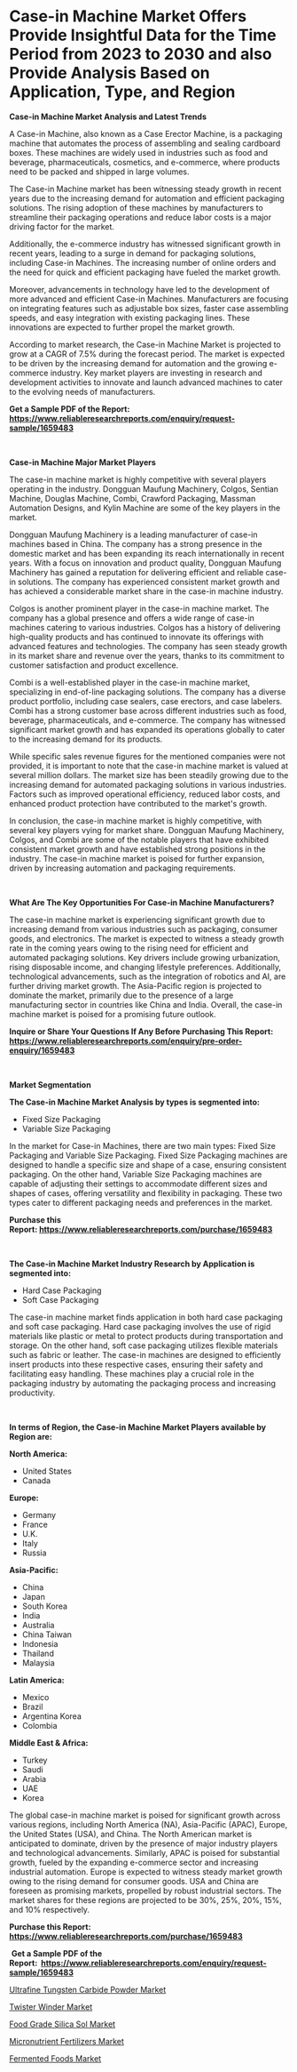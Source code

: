 <p><h1>Case-in Machine Market Offers Provide Insightful Data for the Time Period from 2023 to 2030 and also Provide Analysis Based on Application, Type, and Region</h1></p><p><strong>Case-in Machine Market Analysis and Latest Trends</strong></p>
<p><p>A Case-in Machine, also known as a Case Erector Machine, is a packaging machine that automates the process of assembling and sealing cardboard boxes. These machines are widely used in industries such as food and beverage, pharmaceuticals, cosmetics, and e-commerce, where products need to be packed and shipped in large volumes.</p><p>The Case-in Machine market has been witnessing steady growth in recent years due to the increasing demand for automation and efficient packaging solutions. The rising adoption of these machines by manufacturers to streamline their packaging operations and reduce labor costs is a major driving factor for the market.</p><p>Additionally, the e-commerce industry has witnessed significant growth in recent years, leading to a surge in demand for packaging solutions, including Case-in Machines. The increasing number of online orders and the need for quick and efficient packaging have fueled the market growth.</p><p>Moreover, advancements in technology have led to the development of more advanced and efficient Case-in Machines. Manufacturers are focusing on integrating features such as adjustable box sizes, faster case assembling speeds, and easy integration with existing packaging lines. These innovations are expected to further propel the market growth.</p><p>According to market research, the Case-in Machine Market is projected to grow at a CAGR of 7.5% during the forecast period. The market is expected to be driven by the increasing demand for automation and the growing e-commerce industry. Key market players are investing in research and development activities to innovate and launch advanced machines to cater to the evolving needs of manufacturers.</p></p>
<p><strong>Get a Sample PDF of the Report:&nbsp; <a href="https://www.reliableresearchreports.com/enquiry/request-sample/1659483">https://www.reliableresearchreports.com/enquiry/request-sample/1659483</a></strong></p>
<p>&nbsp;</p>
<p><strong>Case-in Machine Major Market Players</strong></p>
<p><p>The case-in machine market is highly competitive with several players operating in the industry. Dongguan Maufung Machinery, Colgos, Sentian Machine, Douglas Machine, Combi, Crawford Packaging, Massman Automation Designs, and Kylin Machine are some of the key players in the market.</p><p>Dongguan Maufung Machinery is a leading manufacturer of case-in machines based in China. The company has a strong presence in the domestic market and has been expanding its reach internationally in recent years. With a focus on innovation and product quality, Dongguan Maufung Machinery has gained a reputation for delivering efficient and reliable case-in solutions. The company has experienced consistent market growth and has achieved a considerable market share in the case-in machine industry.</p><p>Colgos is another prominent player in the case-in machine market. The company has a global presence and offers a wide range of case-in machines catering to various industries. Colgos has a history of delivering high-quality products and has continued to innovate its offerings with advanced features and technologies. The company has seen steady growth in its market share and revenue over the years, thanks to its commitment to customer satisfaction and product excellence.</p><p>Combi is a well-established player in the case-in machine market, specializing in end-of-line packaging solutions. The company has a diverse product portfolio, including case sealers, case erectors, and case labelers. Combi has a strong customer base across different industries such as food, beverage, pharmaceuticals, and e-commerce. The company has witnessed significant market growth and has expanded its operations globally to cater to the increasing demand for its products.</p><p>While specific sales revenue figures for the mentioned companies were not provided, it is important to note that the case-in machine market is valued at several million dollars. The market size has been steadily growing due to the increasing demand for automated packaging solutions in various industries. Factors such as improved operational efficiency, reduced labor costs, and enhanced product protection have contributed to the market's growth.</p><p>In conclusion, the case-in machine market is highly competitive, with several key players vying for market share. Dongguan Maufung Machinery, Colgos, and Combi are some of the notable players that have exhibited consistent market growth and have established strong positions in the industry. The case-in machine market is poised for further expansion, driven by increasing automation and packaging requirements.</p></p>
<p>&nbsp;</p>
<p><strong>What Are The Key Opportunities For Case-in Machine Manufacturers?</strong></p>
<p><p>The case-in machine market is experiencing significant growth due to increasing demand from various industries such as packaging, consumer goods, and electronics. The market is expected to witness a steady growth rate in the coming years owing to the rising need for efficient and automated packaging solutions. Key drivers include growing urbanization, rising disposable income, and changing lifestyle preferences. Additionally, technological advancements, such as the integration of robotics and AI, are further driving market growth. The Asia-Pacific region is projected to dominate the market, primarily due to the presence of a large manufacturing sector in countries like China and India. Overall, the case-in machine market is poised for a promising future outlook.</p></p>
<p><strong>Inquire or Share Your Questions If Any Before Purchasing This Report: <a href="https://www.reliableresearchreports.com/enquiry/pre-order-enquiry/1659483">https://www.reliableresearchreports.com/enquiry/pre-order-enquiry/1659483</a></strong></p>
<p>&nbsp;</p>
<p><strong>Market Segmentation</strong></p>
<p><strong>The Case-in Machine Market Analysis by types is segmented into:</strong></p>
<p><ul><li>Fixed Size Packaging</li><li>Variable Size Packaging</li></ul></p>
<p><p>In the market for Case-in Machines, there are two main types: Fixed Size Packaging and Variable Size Packaging. Fixed Size Packaging machines are designed to handle a specific size and shape of a case, ensuring consistent packaging. On the other hand, Variable Size Packaging machines are capable of adjusting their settings to accommodate different sizes and shapes of cases, offering versatility and flexibility in packaging. These two types cater to different packaging needs and preferences in the market.</p></p>
<p><strong>Purchase this Report:&nbsp;<a href="https://www.reliableresearchreports.com/purchase/1659483">https://www.reliableresearchreports.com/purchase/1659483</a></strong></p>
<p>&nbsp;</p>
<p><strong>The Case-in Machine Market Industry Research by Application is segmented into:</strong></p>
<p><ul><li>Hard Case Packaging</li><li>Soft Case Packaging</li></ul></p>
<p><p>The case-in machine market finds application in both hard case packaging and soft case packaging. Hard case packaging involves the use of rigid materials like plastic or metal to protect products during transportation and storage. On the other hand, soft case packaging utilizes flexible materials such as fabric or leather. The case-in machines are designed to efficiently insert products into these respective cases, ensuring their safety and facilitating easy handling. These machines play a crucial role in the packaging industry by automating the packaging process and increasing productivity.</p></p>
<p>&nbsp;</p>
<p><strong>In terms of Region, the Case-in Machine Market Players available by Region are:</strong></p>
<p>
    <p> <strong> North America: </strong>
        <ul>
            <li>United States</li>
            <li>Canada</li>
        </ul>
        </p> 
    <p> <strong> Europe: </strong>
        <ul>
            <li>Germany</li>
            <li>France</li>
            <li>U.K.</li>
            <li>Italy</li>
            <li>Russia</li>
        </ul>
        </p> 
    <p> <strong> Asia-Pacific: </strong>
        <ul>
            <li>China</li>
            <li>Japan</li>
            <li>South Korea</li>
            <li>India</li>
            <li>Australia</li>
            <li>China Taiwan</li>
            <li>Indonesia</li>
            <li>Thailand</li>
            <li>Malaysia</li>
        </ul>
        </p> 
    <p> <strong> Latin America: </strong>
        <ul>
            <li>Mexico</li>
            <li>Brazil</li>
            <li>Argentina Korea</li>
            <li>Colombia</li>
        </ul>
        </p> 
    <p> <strong> Middle East & Africa: </strong>
        <ul>
            <li>Turkey</li>
            <li>Saudi</li>
            <li>Arabia</li>
            <li>UAE</li>
            <li>Korea</li>
        </ul>
    </p>
    </p>
<p><p>The global case-in machine market is poised for significant growth across various regions, including North America (NA), Asia-Pacific (APAC), Europe, the United States (USA), and China. The North American market is anticipated to dominate, driven by the presence of major industry players and technological advancements. Similarly, APAC is poised for substantial growth, fueled by the expanding e-commerce sector and increasing industrial automation. Europe is expected to witness steady market growth owing to the rising demand for consumer goods. USA and China are foreseen as promising markets, propelled by robust industrial sectors. The market shares for these regions are projected to be 30%, 25%, 20%, 15%, and 10% respectively.</p></p>
<p><strong>Purchase this Report: <a href="https://www.reliableresearchreports.com/purchase/1659483">https://www.reliableresearchreports.com/purchase/1659483</a></strong></p>
<p>&nbsp;<strong>Get a Sample PDF of the Report:&nbsp;&nbsp;<a href="https://www.reliableresearchreports.com/enquiry/request-sample/1659483">https://www.reliableresearchreports.com/enquiry/request-sample/1659483</a></strong></p>
<p><strong></strong></p>
<p><p><a href="https://www.linkedin.com/pulse/decoding-ultrafine-tungsten-carbide-powder-market-deep-dive/">Ultrafine Tungsten Carbide Powder Market</a></p><p><a href="https://www.linkedin.com/pulse/twister-winder-market-insights-players-forecast-till-2030/">Twister Winder Market</a></p><p><a href="https://github.com/JameTravis/Market-Research-Report-List-2/blob/main/food-grade-silica-sol-market.md">Food Grade Silica Sol Market</a></p><p><a href="https://medium.com/@dougschmidt645/micronutrient-fertilizers-market-size-growth-forecast-2023-2030-81884e9de4e6">Micronutrient Fertilizers Market</a></p><p><a href="https://medium.com/@kejsioni/fermented-foods-market-size-growth-forecast-2023-2030-aa2d4bf23a78">Fermented Foods Market</a></p></p>